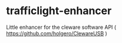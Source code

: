 trafficlight-enhancer
=====================

Little enhancer for the cleware software API ( https://github.com/holgero/ClewareUSB )
